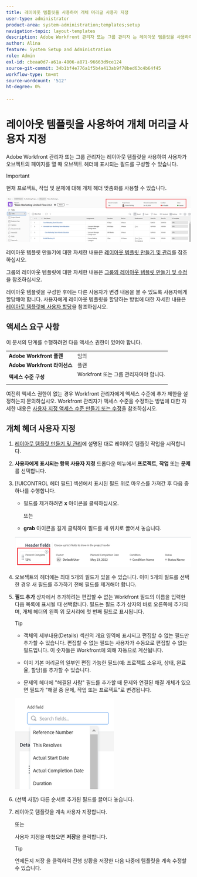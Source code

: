 ```yaml
---
title: 레이아웃 템플릿을 사용하여 개체 머리글 사용자 지정
user-type: administrator
product-area: system-administration;templates;setup
navigation-topic: layout-templates
description: Adobe Workfront 관리자 또는 그룹 관리자 는 레이아웃 템플릿을 사용하여 사용자가 오브젝트의 페이지를 열 때 오브젝트 헤더에 표시되는 필드를 구성할 수 있습니다.
author: Alina
feature: System Setup and Administration
role: Admin
exl-id: cbeaa0d7-a61a-4806-a871-96663d9ce124
source-git-commit: 34b1bf4e776a1f5b4a413ab9f78bed63c4b64f45
workflow-type: tm+mt
source-wordcount: '512'
ht-degree: 0%

---
```


# 레이아웃 템플릿을 사용하여 개체 머리글 사용자 지정

Adobe Workfront 관리자 또는 그룹 관리자는 레이아웃 템플릿을 사용하여 사용자가 오브젝트의 페이지를 열 때 오브젝트 헤더에 표시되는 필드를 구성할 수 있습니다.

>[!IMPORTANT]
>
>현재 프로젝트, 작업 및 문제에 대해 개체 헤더 맞춤화를 사용할 수 있습니다.

![](assets/object-header-fields.png)

레이아웃 템플릿 만들기에 대한 자세한 내용은 [레이아웃 템플릿 만들기 및 관리](../use-layout-templates/create-and-manage-layout-templates.md)를 참조하십시오.

그룹의 레이아웃 템플릿에 대한 자세한 내용은 [그룹의 레이아웃 템플릿 만들기 및 수정](../../../administration-and-setup/manage-groups/work-with-group-objects/create-and-modify-a-groups-layout-templates.md)을 참조하십시오.

레이아웃 템플릿을 구성한 후에는 다른 사용자가 변경 내용을 볼 수 있도록 사용자에게 할당해야 합니다. 사용자에게 레이아웃 템플릿을 할당하는 방법에 대한 자세한 내용은 [레이아웃 템플릿에 사용자 할당](../use-layout-templates/assign-users-to-layout-template.md)을 참조하십시오.

## 액세스 요구 사항

이 문서의 단계를 수행하려면 다음 액세스 권한이 있어야 합니다.


<table>
  <tr>
   <td><strong>Adobe Workfront 플랜</strong>
   </td>
   <td>임의
   </td>
  </tr>
  <tr>
   <td><strong>Adobe Workfront 라이선스</strong>
   </td>
   <td>플랜
   </td>
  </tr>
  <tr>
   <td><strong>액세스 수준 구성</strong>
   </td>
   <td>Workfront 또는 그룹 관리자여야 합니다.
<p>
   </td>
  </tr>
</table>

여전히 액세스 권한이 없는 경우 Workfront 관리자에게 액세스 수준에 추가 제한을 설정하는지 문의하십시오. Workfront 관리자가 액세스 수준을 수정하는 방법에 대한 자세한 내용은 [사용자 지정 액세스 수준 만들기 또는 수정](../../add-users/configure-and-grant-access/create-modify-access-levels.md)을 참조하십시오.

## 개체 헤더 사용자 지정

1. [레이아웃 템플릿 만들기 및 관리](../../customize-workfront/use-layout-templates/create-and-manage-layout-templates.md)에 설명된 대로 레이아웃 템플릿 작업을 시작합니다.
1. **사용자에게 표시되는 항목 사용자 지정** 드롭다운 메뉴에서 **프로젝트**, **작업** 또는 **문제**&#x200B;를 선택합니다.

   <!--when this will be possible for more than 3 objects, at production, make this more general: update the sentence above to say "select an object you want to customize in the Customize what users see drop-down menu). -->

1. [!UICONTROL 헤더 필드] 섹션에서 표시된 필드 위로 마우스를 가져간 후 다음 중 하나를 수행합니다.
   * 필드를 제거하려면 **x** 아이콘을 클릭하십시오.

     또는

   * **grab** 아이콘을 길게 클릭하여 필드를 새 위치로 끌어서 놓습니다.

   <!--(NOTE: make sure the default names of these fields have not changed; otherwise, update screen shot)-->

   ![](assets/object-header-field-x-and-grab-icons-in-lt.png)

1. 오브젝트의 헤더에는 최대 5개의 필드가 있을 수 있습니다.
이미 5개의 필드를 선택한 경우 새 필드를 추가하기 전에 필드를 제거해야 합니다.
1. **필드 추가** 상자에서 추가하려는 편집할 수 없는 Workfront 필드의 이름을 입력한 다음 목록에 표시될 때 선택합니다. 필드는 필드 추가 상자의 바로 오른쪽에 추가되며, 개체 헤더의 왼쪽 위 모서리에 첫 번째 필드로 표시됩니다.

   >[!TIP]
   >
   >* 객체의 세부내용(Details) 섹션의 개요 영역에 표시되고 편집할 수 없는 필드만 추가할 수 있습니다. 편집할 수 없는 필드는 사용자가 수동으로 편집할 수 없는 필드입니다. 이 숫자들은 Workfront에 의해 자동으로 계산됩니다.
   >
   >* 이미 기본 머리글의 일부인 편집 가능한 필드(예: 프로젝트 소유자, 상태, 완료율, 할당)를 추가할 수 있습니다.
   >
   >* 문제의 헤더에 &quot;해결된 사람&quot; 필드를 추가할 때 문제와 연결된 해결 개체가 있으면 필드가 &quot;해결 중 문제, 작업 또는 프로젝트&quot;로 변경됩니다.


   ![](assets/add-field-to-header-in-lt-list.png)


1. (선택 사항) 다른 순서로 추가된 필드를 끌어다 놓습니다.

1. 레이아웃 템플릿을 계속 사용자 지정합니다.

   또는

   사용자 지정을 마쳤으면 **저장**&#x200B;을 클릭합니다.

   >[!TIP]
   >
   >언제든지 저장 을 클릭하여 진행 상황을 저장한 다음 나중에 템플릿을 계속 수정할 수 있습니다.
